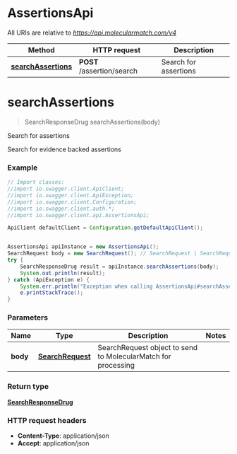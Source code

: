 # AssertionsApi

All URIs are relative to *https://api.molecularmatch.com/v4*

Method | HTTP request | Description
------------- | ------------- | -------------
[**searchAssertions**](AssertionsApi.md#searchAssertions) | **POST** /assertion/search | Search for assertions

<a name="searchAssertions"></a>
# **searchAssertions**
> SearchResponseDrug searchAssertions(body)

Search for assertions

Search for evidence backed assertions

### Example
```java
// Import classes:
//import io.swagger.client.ApiClient;
//import io.swagger.client.ApiException;
//import io.swagger.client.Configuration;
//import io.swagger.client.auth.*;
//import io.swagger.client.api.AssertionsApi;

ApiClient defaultClient = Configuration.getDefaultApiClient();


AssertionsApi apiInstance = new AssertionsApi();
SearchRequest body = new SearchRequest(); // SearchRequest | SearchRequest object to send to MolecularMatch for processing
try {
    SearchResponseDrug result = apiInstance.searchAssertions(body);
    System.out.println(result);
} catch (ApiException e) {
    System.err.println("Exception when calling AssertionsApi#searchAssertions");
    e.printStackTrace();
}
```

### Parameters

Name | Type | Description  | Notes
------------- | ------------- | ------------- | -------------
 **body** | [**SearchRequest**](SearchRequest.md)| SearchRequest object to send to MolecularMatch for processing |

### Return type

[**SearchResponseDrug**](SearchResponseDrug.md)





### HTTP request headers

 - **Content-Type**: application/json
 - **Accept**: application/json

